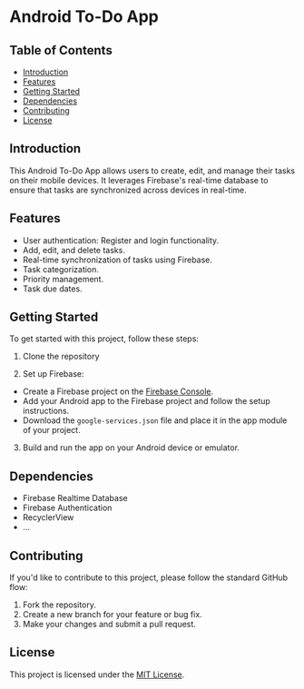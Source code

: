# Android To-Do App

## Table of Contents

- [Introduction](#introduction)
- [Features](#features)
- [Getting Started](#getting-started)
- [Dependencies](#dependencies)
- [Contributing](#contributing)
- [License](#license)

## Introduction

This Android To-Do App allows users to create, edit, and manage their tasks on their mobile devices. It leverages Firebase's real-time database to ensure that tasks are synchronized across devices in real-time.

## Features

- User authentication: Register and login functionality.
- Add, edit, and delete tasks.
- Real-time synchronization of tasks using Firebase.
- Task categorization.
- Priority management.
- Task due dates.

## Getting Started

To get started with this project, follow these steps:

1. Clone the repository

2. Set up Firebase:

- Create a Firebase project on the [Firebase Console](https://console.firebase.google.com/).
- Add your Android app to the Firebase project and follow the setup instructions.
- Download the `google-services.json` file and place it in the app module of your project.

3. Build and run the app on your Android device or emulator.

## Dependencies

- Firebase Realtime Database
- Firebase Authentication
- RecyclerView
- ...

## Contributing

If you'd like to contribute to this project, please follow the standard GitHub flow:

1. Fork the repository.
2. Create a new branch for your feature or bug fix.
3. Make your changes and submit a pull request.

## License

This project is licensed under the [MIT License](LICENSE).
